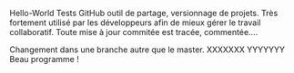 Hello-World
Tests GitHub outil de partage, versionnage de projets. Très fortement utilisé par les développeurs afin de mieux gérer le travail collaboratif. Toute mise à jour commitée est tracée, commentée....

Changement dans une branche autre que le master.
XXXXXXX
YYYYYYY
Beau programme !

